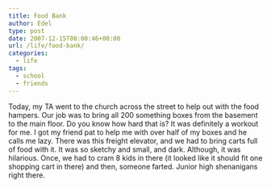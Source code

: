 ```yaml
---
title: Food Bank
author: Edel
type: post
date: 2007-12-15T08:00:46+00:00
url: /life/food-bank/
categories:
  - life
tags:
  - school
  - friends
---
```

Today, my TA went to the church across the street to help out with the food hampers. Our job was to bring all 200 something boxes from the basement to the main floor. Do you know how hard that is? It was definitely a workout for me. I got my friend pat to help me with over half of my boxes and he calls me lazy. There was this freight elevator, and we had to bring carts full of food with it. It was so sketchy and small, and dark. Although, it was hilarious. Once, we had to cram 8 kids in there (it looked like it should fit one shopping cart in there) and then, someone farted. Junior high shenanigans right there.



